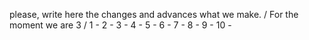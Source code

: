 please, write here the changes and advances what we make. / For the moment we are 3 /
  1 - 
  2 - 
  3 - 
  4 - 
  5 - 
  6 - 
  7 - 
  8 - 
  9 - 
  10 - 
